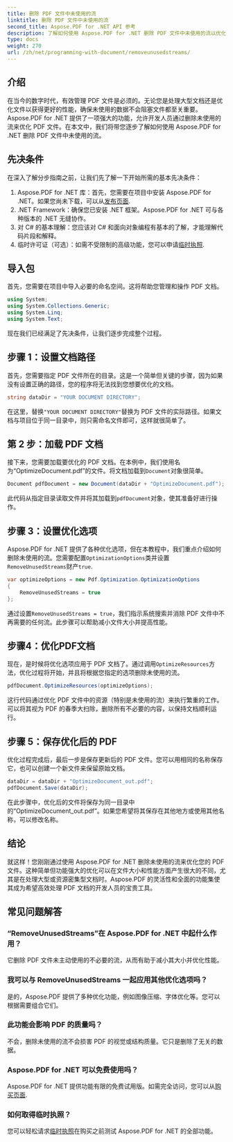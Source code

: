 ```yaml
---
title: 删除 PDF 文件中未使用的流
linktitle: 删除 PDF 文件中未使用的流
second_title: Aspose.PDF for .NET API 参考
description: 了解如何使用 Aspose.PDF for .NET 删除 PDF 文件中未使用的流以优化文件大小和性能。
type: docs
weight: 270
url: /zh/net/programming-with-document/removeunusedstreams/
---
```

## 介绍

在当今的数字时代，有效管理 PDF 文件是必须的。无论您是处理大型文档还是优化文件以获得更好的性能，确保未使用的数据不会阻塞文件都至关重要。Aspose.PDF for .NET 提供了一项强大的功能，允许开发人员通过删除未使用的流来优化 PDF 文件。在本文中，我们将带您逐步了解如何使用 Aspose.PDF for .NET 删除 PDF 文件中未使用的流。

## 先决条件

在深入了解分步指南之前，让我们先了解一下开始所需的基本先决条件：

1.  Aspose.PDF for .NET 库：首先，您需要在项目中安装 Aspose.PDF for .NET。如果您尚未下载，可以从[发布页面](https://releases.aspose.com/pdf/net/).
2. .NET Framework：确保您已安装 .NET 框架。Aspose.PDF for .NET 可与各种版本的 .NET 无缝协作。
3. 对 C# 的基本理解：您应该对 C# 和面向对象编程有基本的了解，才能理解代码片段和解释。
4. 临时许可证（可选）：如需不受限制的高级功能，您可以申请[临时执照](https://purchase.aspose.com/temporary-license/).


## 导入包

首先，您需要在项目中导入必要的命名空间。这将帮助您管理和操作 PDF 文档。

```csharp
using System;
using System.Collections.Generic;
using System.Linq;
using System.Text;
```

现在我们已经满足了先决条件，让我们逐步完成整个过程。

## 步骤 1：设置文档路径

首先，您需要指定 PDF 文件所在的目录。这是一个简单但关键的步骤，因为如果没有设置正确的路径，您的程序将无法找到您想要优化的文档。

```csharp
string dataDir = "YOUR DOCUMENT DIRECTORY";
```

在这里，替换`"YOUR DOCUMENT DIRECTORY"`替换为 PDF 文件的实际路径。如果文档与项目位于同一目录中，则只需命名文件即可，这样就很简单了。

## 第 2 步：加载 PDF 文档

接下来，您需要加载要优化的 PDF 文档。在本例中，我们使用名为“OptimizeDocument.pdf”的文件。将文档加载到`Document`对象很简单。

```csharp
Document pdfDocument = new Document(dataDir + "OptimizeDocument.pdf");
```

此代码从指定目录读取文件并将其加载到`pdfDocument`对象，使其准备好进行操作。

## 步骤 3：设置优化选项

 Aspose.PDF for .NET 提供了各种优化选项，但在本教程中，我们重点介绍如何删除未使用的流。您需要配置`OptimizationOptions`类并设置`RemoveUnusedStreams`财产`true`.

```csharp
var optimizeOptions = new Pdf.Optimization.OptimizationOptions
{
    RemoveUnusedStreams = true
};
```

通过设置`RemoveUnusedStreams = true`，我们指示系统搜索并消除 PDF 文件中不再需要的任何流。此步骤可以帮助减小文件大小并提高性能。

## 步骤4：优化PDF文档

现在，是时候将优化选项应用于 PDF 文档了。通过调用`OptimizeResources`方法，优化过程将开始，并且将根据您指定的选项删除未使用的流。

```csharp
pdfDocument.OptimizeResources(optimizeOptions);
```

这行代码通过优化 PDF 文件中的资源（特别是未使用的流）来执行繁重的工作。可以将其视为 PDF 的春季大扫除，删除所有不必要的内容，以保持文档顺利运行。

## 步骤 5：保存优化后的 PDF

优化过程完成后，最后一步是保存更新后的 PDF 文件。您可以用相同的名称保存它，也可以创建一个新文件来保留原始文档。

```csharp
dataDir = dataDir + "OptimizeDocument_out.pdf";
pdfDocument.Save(dataDir);
```

在此步骤中，优化后的文件将保存为同一目录中的“OptimizeDocument_out.pdf”。如果您希望将其保存在其他地方或使用其他名称，可以修改名称。

## 结论

就这样！您刚刚通过使用 Aspose.PDF for .NET 删除未使用的流来优化您的 PDF 文件。这种简单但功能强大的优化可以在文件大小和性能方面产生很大的不同，尤其是在处理大型或资源密集型文档时。Aspose.PDF 的灵活性和全面的功能集使其成为希望高效处理 PDF 文档的开发人员的宝贵工具。

## 常见问题解答

### “RemoveUnusedStreams”在 Aspose.PDF for .NET 中起什么作用？
它删除 PDF 文件未主动使用的不必要的流，从而有助于减小其大小并优化性能。

### 我可以与 RemoveUnusedStreams 一起应用其他优化选项吗？
是的，Aspose.PDF 提供了多种优化功能，例如图像压缩、字体优化等。您可以根据需要组合它们。

### 此功能会影响 PDF 的质量吗？
不会，删除未使用的流不会损害 PDF 的视觉或结构质量。它只是删除了无关的数据。

### Aspose.PDF for .NET 可以免费使用吗？
 Aspose.PDF for .NET 提供功能有限的免费试用版。如需完全访问，您可以从[购买页面](https://purchase.aspose.com/buy).

### 如何取得临时执照？
您可以轻松请求[临时执照](https://purchase.aspose.com/temporary-license/)在购买之前测试 Aspose.PDF for .NET 的全部功能。